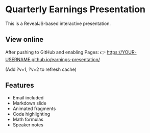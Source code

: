 # Quarterly Earnings Presentation

This is a RevealJS-based interactive presentation.

## View online
After pushing to GitHub and enabling Pages:
👉 https://YOUR-USERNAME.github.io/earnings-presentation/

(Add ?v=1, ?v=2 to refresh cache)

## Features
- Email included
- Markdown slide
- Animated fragments
- Code highlighting
- Math formulas
- Speaker notes
